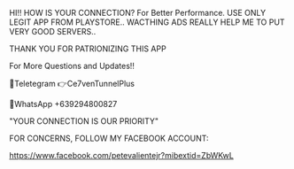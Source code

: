 HI!! HOW IS YOUR CONNECTION? For Better Performance. USE ONLY LEGIT APP FROM PLAYSTORE.. WACTHING ADS REALLY HELP ME TO PUT VERY GOOD SERVERS.. 

THANK YOU FOR PATRIONIZING THIS APP

For More Questions and Updates!!

📌Teletegram 👉Ce7venTunnelPlus

📌WhatsApp +639294800827

"YOUR CONNECTION IS OUR PRIORITY"

FOR CONCERNS, FOLLOW MY FACEBOOK ACCOUNT:

https://www.facebook.com/petevalientejr?mibextid=ZbWKwL
